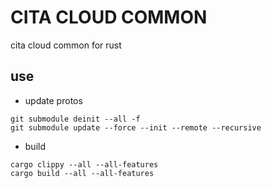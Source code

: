 # CITA CLOUD COMMON

cita cloud common for rust


## use

- update protos

```git
git submodule deinit --all -f
git submodule update --force --init --remote --recursive
```

- build

```shell
cargo clippy --all --all-features
cargo build --all --all-features
```
